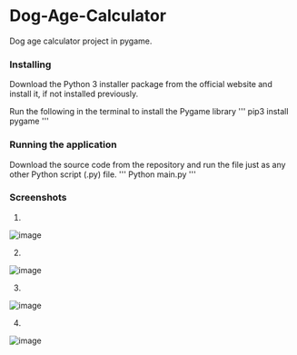 # Dog-Age-Calculator
Dog age calculator project in pygame.

### Installing
Download the Python 3 installer package from the official website and install it, if not installed previously.

Run the following in the terminal to install the Pygame library
'''
pip3 install pygame
'''

### Running the application
Download the source code from the repository and run the file just as any other Python script (.py) file.
'''
Python main.py
'''

### Screenshots

1.
![image](https://github.com/nikmasi/Dog-Age-Calculator/assets/138830925/92533b7e-0373-4a5f-b492-1f3300199b9c)

2.
![image](https://github.com/nikmasi/Dog-Age-Calculator/assets/138830925/09694400-122f-421a-8e52-8e864f673209)

3.
![image](https://github.com/nikmasi/Dog-Age-Calculator/assets/138830925/daf45467-0e17-43ff-adda-8c0e4500efec)

4.
![image](https://github.com/nikmasi/Dog-Age-Calculator/assets/138830925/b06b61fc-a820-4573-b465-09dae7289d90)
